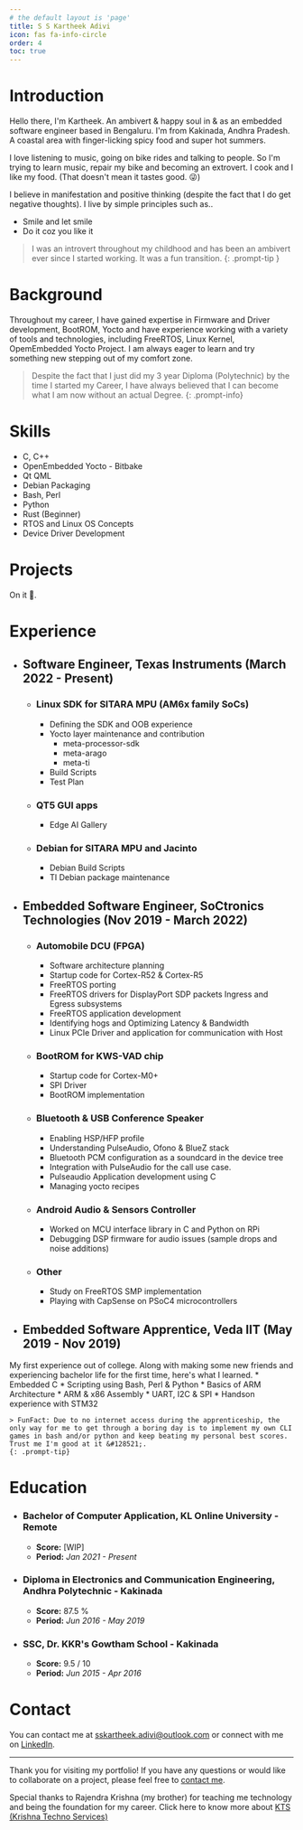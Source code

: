 ```yaml
---
# the default layout is 'page'
title: S S Kartheek Adivi
icon: fas fa-info-circle
order: 4
toc: true
---
```


# Introduction
Hello there, I'm Kartheek. An ambivert & happy soul in & as an embedded software engineer based in Bengaluru.
I'm from Kakinada, Andhra Pradesh. A coastal area with finger-licking spicy food and super hot summers.

I love listening to music, going on bike rides and talking to people. So I'm trying to learn music, repair my bike and becoming an extrovert.
I cook and I like my food. (That doesn't mean it tastes good. &#128540;)

I believe in manifestation and positive thinking (despite the fact that I do get negative thoughts). I live by simple principles such as..
* Smile and let smile
* Do it coz you like it

> I was an introvert throughout my childhood and has been an ambivert ever since I started working. It was a fun transition.
{: .prompt-tip }

# Background
Throughout my career, I have gained expertise in Firmware and Driver development, BootROM, Yocto and have experience working with a variety of tools and technologies, including FreeRTOS, Linux Kernel, OpemEmbedded Yocto Project. I am always eager to learn and try something new stepping out of my comfort zone.

> Despite the fact that I just did my 3 year Diploma (Polytechnic) by the time I started my Career, I have always believed that I can become what I am now without an actual Degree.
{: .prompt-info}

# Skills
* C, C++
* OpenEmbedded Yocto - Bitbake
* Qt QML
* Debian Packaging
* Bash, Perl
* Python
* Rust (Beginner)
* RTOS and Linux OS Concepts
* Device Driver Development

# Projects
On it &#128587;.

# Experience
+ ## Software Engineer, Texas Instruments (March 2022 - Present)
    * ### Linux SDK for SITARA MPU (AM6x family SoCs)
        - Defining the SDK and OOB experience
        - Yocto layer maintenance and contribution
	        + meta-processor-sdk
	        + meta-arago
	        + meta-ti
        - Build Scripts
        - Test Plan
    * ### QT5 GUI apps
        - Edge AI Gallery
    * ### Debian for SITARA MPU and Jacinto
        - Debian Build Scripts
        - TI Debian package maintenance

+ ## Embedded Software Engineer, SoCtronics Technologies (Nov 2019 - March 2022)
    * ### Automobile DCU (FPGA)
        - Software architecture planning
        - Startup code for Cortex-R52 & Cortex-R5
        - FreeRTOS porting
        - FreeRTOS drivers for DisplayPort SDP packets Ingress and Egress subsystems
        - FreeRTOS application development
        - Identifying hogs and Optimizing Latency & Bandwidth
        - Linux PCIe Driver and application for communication with Host

    * ### BootROM for KWS-VAD chip
        - Startup code for Cortex-M0+
        - SPI Driver
        - BootROM implementation

    * ### Bluetooth & USB Conference Speaker
        - Enabling HSP/HFP profile
        - Understanding PulseAudio, Ofono & BlueZ stack
        - Bluetooth PCM configuration as a soundcard in the device tree
        - Integration with PulseAudio for the call use case.
        - Pulseaudio Application development using C
        - Managing yocto recipes

    * ### Android Audio & Sensors Controller
        - Worked on MCU interface library in C and Python on RPi
        - Debugging DSP firmware for audio issues (sample drops and noise additions)

    * ### Other
        - Study on FreeRTOS SMP implementation
        - Playing with CapSense on PSoC4 microcontrollers

+ ## Embedded Software Apprentice, Veda IIT (May 2019 - Nov 2019)
My first experience out of college. Along with making some new friends and experiencing bachelor life for the first time, here's what I learned.
    * Embedded C
    * Scripting using Bash, Perl & Python
    * Basics of ARM Architecture
    * ARM & x86 Assembly 
    * UART, I2C & SPI
    * Handson experience with STM32

    > FunFact: Due to no internet access during the apprenticeship, the only way for me to get through a boring day is to implement my own CLI games in bash and/or python and keep beating my personal best scores. Trust me I'm good at it &#128521;.
    {: .prompt-tip}

# Education
+ ### Bachelor of Computer Application, KL Online University - Remote
    * **Score:** [WIP]
    * **Period:** _Jan 2021 - Present_
+ ### Diploma in Electronics and Communication Engineering, Andhra Polytechnic - Kakinada
    * **Score:** 87.5 %
    * **Period:** _Jun 2016 - May 2019_
+ ### SSC, Dr. KKR's Gowtham School - Kakinada
    * **Score:** 9.5 / 10
    * **Period:** _Jun 2015 - Apr 2016_

# Contact
You can contact me at [sskartheek.adivi@outlook.com](mailto:sskartheek.adivi@outlook.com) or connect with me on [LinkedIn](https://www.linkedin.com/in/sskartheekadivi).

---

Thank you for visiting my portfolio! If you have any questions or would like to collaborate on a project, please feel free to [contact me](mailto:sskartheek.adivi@outlook.com).

Special thanks to Rajendra Krishna (my brother) for teaching me technology and being the foundation for my career. Click here to know more about [KTS (Krishna Techno Services)](https://goo.gl/maps/TgPVA4h9UHGa6ivd7?coh=178573&entry=tt)


